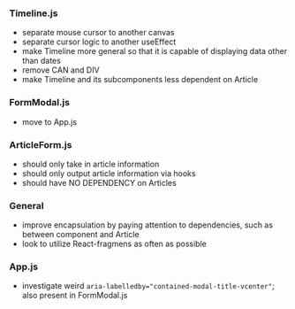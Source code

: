 ### Timeline.js
- separate mouse cursor to another canvas
- separate cursor logic to another useEffect
- make Timeline more general so that it is capable of displaying data other than dates
- remove CAN and DIV
- make Timeline and its subcomponents less dependent on Article

### FormModal.js
- move <Modal> to App.js

### ArticleForm.js
- should only take in article information
- should only output article information via hooks
- should have NO DEPENDENCY on Articles

### General
- improve encapsulation by paying attention to dependencies, such as between component and Article
- look to utilize React-fragmens as often as possible

### App.js
- investigate weird `aria-labelledby="contained-modal-title-vcenter"`; also present in FormModal.js